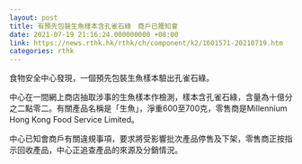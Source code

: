 ```yaml
---
layout: post
title: 有預先包裝生魚樣本含孔雀石綠　商戶已獲知會
date: 2021-07-19 21:16:24.000000000 +08:00
link: https://news.rthk.hk/rthk/ch/component/k2/1601571-20210719.htm
categories: rthk
---
```


食物安全中心發現，一個預先包裝生魚樣本驗出孔雀石綠。

中心在一間網上商店抽取涉事的生魚樣本作檢測，樣本含孔雀石綠，含量為十億分之二點零二。有關產品名稱是「生魚」，淨重600至700克，零售商是Millennium Hong Kong Food Service Limited。

中心已知會商戶有關違規事項，要求將受影響批次產品停售及下架，零售商正按指示回收產品，中心正追查產品的來源及分銷情況。
